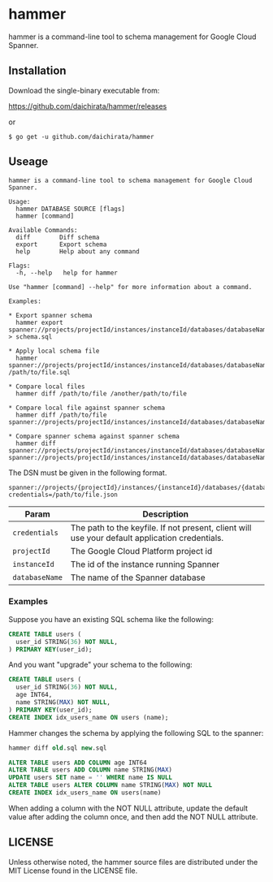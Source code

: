 # hammer

hammer is a command-line tool to schema management for Google Cloud Spanner.

## Installation

Download the single-binary executable from:

https://github.com/daichirata/hammer/releases

or

``` shell
$ go get -u github.com/daichirata/hammer
```

## Useage

```
hammer is a command-line tool to schema management for Google Cloud Spanner.

Usage:
  hammer DATABASE SOURCE [flags]
  hammer [command]

Available Commands:
  diff        Diff schema
  export      Export schema
  help        Help about any command

Flags:
  -h, --help   help for hammer

Use "hammer [command] --help" for more information about a command.

Examples:

* Export spanner schema
  hammer export spanner://projects/projectId/instances/instanceId/databases/databaseName > schema.sql

* Apply local schema file
  hammer spanner://projects/projectId/instances/instanceId/databases/databaseName /path/to/file.sql

* Compare local files
  hammer diff /path/to/file /another/path/to/file

* Compare local file against spanner schema
  hammer diff /path/to/file spanner://projects/projectId/instances/instanceId/databases/databaseName

* Compare spanner schema against spanner schema
  hammer diff spanner://projects/projectId/instances/instanceId/databases/databaseName1 spanner://projects/projectId/instances/instanceId/databases/databaseName2
```

The DSN must be given in the following format.

```
spanner://projects/{projectId}/instances/{instanceId}/databases/{databaseName}?credentials=/path/to/file.json
```

| Param          |  Description                                                                                   |
| -------------- | ---------------------------------------------------------------------------------------------- |
| `credentials`  | The path to the keyfile. If not present, client will use your default application credentials. |
| `projectId`    | The Google Cloud Platform project id                                                           |
| `instanceId`   | The id of the instance running Spanner                                                         |
| `databaseName` | The name of the Spanner database                                                               |

### Examples

Suppose you have an existing SQL schema like the following:

``` sql
CREATE TABLE users (
  user_id STRING(36) NOT NULL,
) PRIMARY KEY(user_id);
```

And you want "upgrade" your schema to the following:

``` sql
CREATE TABLE users (
  user_id STRING(36) NOT NULL,
  age INT64,
  name STRING(MAX) NOT NULL,
) PRIMARY KEY(user_id);
CREATE INDEX idx_users_name ON users (name);
```

Hammer changes the schema by applying the following SQL to the spanner:

``` sql
hammer diff old.sql new.sql

ALTER TABLE users ADD COLUMN age INT64
ALTER TABLE users ADD COLUMN name STRING(MAX)
UPDATE users SET name = '' WHERE name IS NULL
ALTER TABLE users ALTER COLUMN name STRING(MAX) NOT NULL
CREATE INDEX idx_users_name ON users(name)
```

When adding a column with the NOT NULL attribute, update the default value after adding the column once, and then add the NOT NULL attribute.

## LICENSE

Unless otherwise noted, the hammer source files are distributed under the MIT License found in the LICENSE file.
